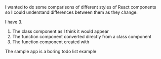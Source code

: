 I wanted to do some comparisons of different styles of React components so I could understand differences between them as they change.

I have 3.

1. The class component as I think it would appear
2. The function component converted directly from a class component
3. The function component created with

The sample app is a boring todo list example